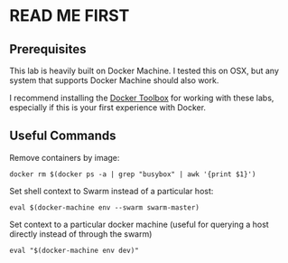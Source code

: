 # READ ME FIRST

## Prerequisites

This lab is heavily built on Docker Machine. I tested this on OSX, but any system that supports Docker Machine should also work.

I recommend installing the [Docker Toolbox](https://www.docker.com/products/docker-toolbox) for working with these labs, especially if this is your first experience with Docker.

## Useful Commands

Remove containers by image:

```
docker rm $(docker ps -a | grep "busybox" | awk '{print $1}')
```

Set shell context to Swarm instead of a particular host:

```
eval $(docker-machine env --swarm swarm-master)
```

Set context to a particular docker machine (useful for querying a host directly instead of through the swarm)

```
eval "$(docker-machine env dev)"
```